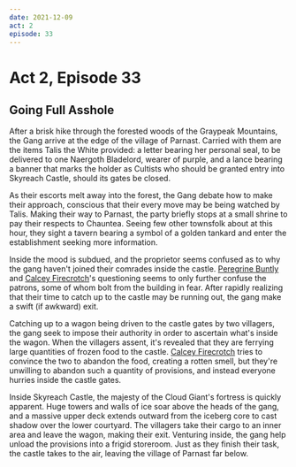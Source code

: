 ```yaml
---
date: 2021-12-09
act: 2
episode: 33
---
```

# Act 2, Episode 33
##  Going Full Asshole
After a brisk hike through the forested woods of the Graypeak Mountains, the Gang arrive at the edge of the village of Parnast. Carried with them are the items Talis the White provided: a letter bearing her personal seal, to be delivered to one Naergoth Bladelord, wearer of purple, and a lance bearing a banner that marks the holder as Cultists who should be granted entry into Skyreach Castle, should its gates be closed.

As their escorts melt away into the forest, the Gang debate how to make their approach, conscious that their every move may be being watched by Talis. Making their way to Parnast, the party briefly stops at a small shrine to pay their respects to Chauntea. Seeing few other townsfolk about at this hour, they sight a tavern bearing a symbol of a golden tankard and enter the establishment seeking more information.

Inside the mood is subdued, and the proprietor seems confused as to why the gang haven't joined their comrades inside the castle. [Peregrine Buntly](../Characters/Peregrine%20Buntly/%21index.md) and [Calcey Firecrotch](../Characters/Calcey%20Firecrotch/%21index.md)'s questioning seems to only further confuse the patrons, some of whom bolt from the building in fear. After rapidly realizing that their time to catch up to the castle may be running out, the gang make a swift (if awkward) exit.

Catching up to a wagon being driven to the castle gates by two villagers, the gang seek to impose their authority in order to ascertain what's inside the wagon. When the villagers assent, it's revealed that they are ferrying large quantities of frozen food to the castle. [Calcey Firecrotch](../Characters/Calcey%20Firecrotch/%21index.md) tries to convince the two to abandon the food, creating a rotten smell, but they're unwilling to abandon such a quantity of provisions, and instead everyone hurries inside the castle gates.

Inside Skyreach Castle, the majesty of the Cloud Giant's fortress is quickly apparent. Huge towers and walls of ice soar above the heads of the gang, and a massive upper deck extends outward from the iceberg core to cast shadow over the lower courtyard. The villagers take their cargo to an inner area and leave the wagon, making their exit. Venturing inside, the gang help unload the provisions into a frigid storeroom. Just as they finish their task, the castle takes to the air, leaving the village of Parnast far below.
